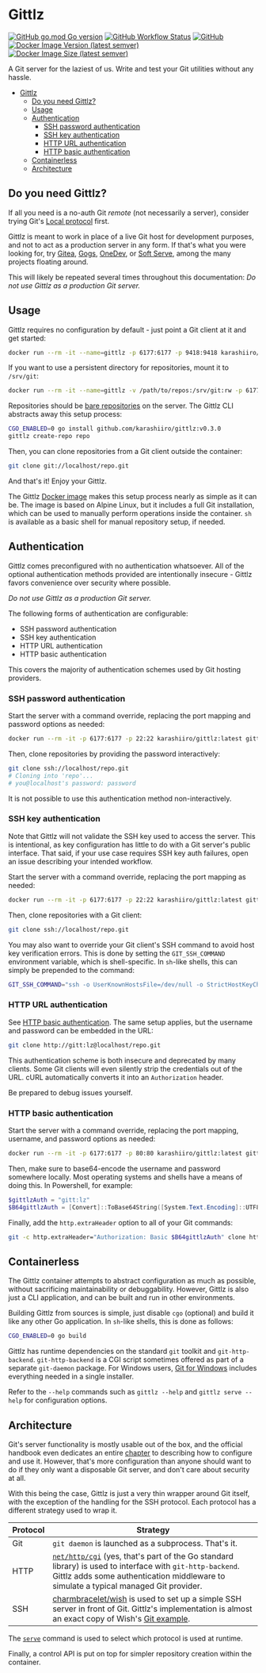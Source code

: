 # Gittlz
[![GitHub go.mod Go version](https://img.shields.io/github/go-mod/go-version/karashiiro/gittlz)](https://github.com/karashiiro/gittlz/blob/main/go.mod)
[![GitHub Workflow Status](https://img.shields.io/github/actions/workflow/status/karashiiro/gittlz/go.yml)](https://github.com/karashiiro/gittlz/actions/workflows/build.yml)
[![GitHub](https://img.shields.io/github/license/karashiiro/gittlz)](https://github.com/karashiiro/gittlz/blob/main/LICENSE)
[![Docker Image Version (latest semver)](https://img.shields.io/docker/v/karashiiro/gittlz)](https://hub.docker.com/r/karashiiro/gittlz)
[![Docker Image Size (latest semver)](https://img.shields.io/docker/image-size/karashiiro/gittlz)](https://hub.docker.com/r/karashiiro/gittlz)

A Git server for the laziest of us. Write and test your Git utilities without any hassle.

- [Gittlz](#gittlz)
  - [Do you need Gittlz?](#do-you-need-gittlz)
  - [Usage](#usage)
  - [Authentication](#authentication)
    - [SSH password authentication](#ssh-password-authentication)
    - [SSH key authentication](#ssh-key-authentication)
    - [HTTP URL authentication](#http-url-authentication)
    - [HTTP basic authentication](#http-basic-authentication)
  - [Containerless](#containerless)
  - [Architecture](#architecture)

## Do you need Gittlz?
If all you need is a no-auth Git *remote* (not necessarily a server), consider trying Git's
[Local protocol](https://git-scm.com/book/en/v2/Git-on-the-Server-The-Protocols#_local_protocol) first.

Gittlz is meant to work in place of a live Git host for development purposes, and not to act as a
production server in any form. If that's what you were looking for, try [Gitea](https://gitea.io/en-us/),
[Gogs](https://gogs.io), [OneDev](https://github.com/theonedev/onedev), or
[Soft Serve](https://github.com/charmbracelet/soft-serve), among the many projects floating around.

This will likely be repeated several times throughout this documentation:
*Do not use Gittlz as a production Git server.*

## Usage
Gittlz requires no configuration by default - just point a Git client at it and get started:

```sh
docker run --rm -it --name=gittlz -p 6177:6177 -p 9418:9418 karashiiro/gittlz:latest
```

If you want to use a persistent directory for repositories, mount it to `/srv/git`:

```sh
docker run --rm -it --name=gittlz -v /path/to/repos:/srv/git:rw -p 6177:6177 -p 9418:9418 karashiiro/gittlz:latest
```

Repositories should be [bare repositories](https://git-scm.com/book/en/v2/Git-on-the-Server-Getting-Git-on-a-Server)
on the server. The Gittlz CLI abstracts away this setup process:

```sh
CGO_ENABLED=0 go install github.com/karashiiro/gittlz:v0.3.0
gittlz create-repo repo
```

Then, you can clone repositories from a Git client outside the container:

```sh
git clone git://localhost/repo.git
```

And that's it! Enjoy your Gittlz.

The Gittlz [Docker image](https://hub.docker.com/repository/docker/karashiiro/gittlz) makes this setup process
nearly as simple as it can be. The image is based on Alpine Linux, but it includes a full Git installation, which
can be used to manually perform operations inside the container. `sh` is available as a basic shell for manual
repository setup, if needed.

## Authentication
Gittlz comes preconfigured with no authentication whatsoever. All of the optional authentication methods provided
are intentionally insecure - Gittlz favors convenience over security where possible.

*Do not use Gittlz as a production Git server.*

The following forms of authentication are configurable:

* SSH password authentication
* SSH key authentication
* HTTP URL authentication
* HTTP basic authentication

This covers the majority of authentication schemes used by Git hosting providers.

### SSH password authentication
Start the server with a command override, replacing the port mapping and password options as needed:

```sh
docker run --rm -it -p 6177:6177 -p 22:22 karashiiro/gittlz:latest gittlz serve --protocol=ssh --password=password
```

Then, clone repositories by providing the password interactively:

```sh
git clone ssh://localhost/repo.git
# Cloning into 'repo'...
# you@localhost's password: password
```

It is not possible to use this authentication method non-interactively.

### SSH key authentication
Note that Gittlz will not validate the SSH key used to access the server. This is intentional, as key
configuration has little to do with a Git server's public interface. That said, if your use case requires
SSH key auth failures, open an issue describing your intended workflow.

Start the server with a command override, replacing the port mapping as needed:

```sh
docker run --rm -it -p 6177:6177 -p 22:22 karashiiro/gittlz:latest gittlz serve --protocol=ssh
```

Then, clone repositories with a Git client:

```sh
git clone ssh://localhost/repo.git
```

You may also want to override your Git client's SSH command to avoid host key verification errors. This
is done by setting the `GIT_SSH_COMMAND` environment variable, which is shell-specific. In `sh`-like shells,
this can simply be prepended to the command:

```sh
GIT_SSH_COMMAND="ssh -o UserKnownHostsFile=/dev/null -o StrictHostKeyChecking=no" git clone ssh://localhost/repo.git
```

### HTTP URL authentication
See [HTTP basic authentication](#http-basic-authentication). The same setup applies, but the username and
password can be embedded in the URL:

```sh
git clone http://gitt:lz@localhost/repo.git
```

This authentication scheme is both insecure and deprecated by many clients. Some Git clients will even
silently strip the credentials out of the URL. cURL automatically converts it into an `Authorization`
header.

Be prepared to debug issues yourself.

### HTTP basic authentication
Start the server with a command override, replacing the port mapping, username, and password options as needed:

```sh
docker run --rm -it -p 6177:6177 -p 80:80 karashiiro/gittlz:latest gittlz serve --protocol=http --username=gitt --password=lz
```

Then, make sure to base64-encode the username and password somewhere locally. Most operating systems and shells
have a means of doing this. In Powershell, for example:

```powershell
$gittlzAuth = "gitt:lz"
$B64gittlzAuth = [Convert]::ToBase64String([System.Text.Encoding]::UTF8.GetBytes($gittlzAuth))
```

Finally, add the `http.extraHeader` option to all of your Git commands:

```sh
git -c http.extraHeader="Authorization: Basic $B64gittlzAuth" clone http://localhost/repo.git
```

## Containerless
The Gittlz container attempts to abstract configuration as much as possible, without sacrificing
maintainability or debuggability. However, Gittlz is also just a CLI application, and can be built
and run in other environments.

Building Gittlz from sources is simple, just disable `cgo` (optional) and build it like any other
Go application. In `sh`-like shells, this is done as follows:

```sh
CGO_ENABLED=0 go build
```

Gittlz has runtime dependencies on the standard `git` toolkit and `git-http-backend`. `git-http-backend`
is a CGI script sometimes offered as part of a separate `git-daemon` package. For Windows users,
[Git for Windows](https://gitforwindows.org) includes everything needed in a single installer.

Refer to the `--help` commands such as `gittlz --help` and `gittlz serve --help` for configuration
options.

## Architecture
Git's server functionality is mostly usable out of the box, and the official handbook even dedicates
an entire [chapter](https://git-scm.com/book/en/v2/Git-on-the-Server-The-Protocols) to describing how
to configure and use it. However, that's more configuration than anyone should want to do if they only
want a disposable Git server, and don't care about security at all.

With this being the case, Gittlz is just a very thin wrapper around Git itself, with the exception of
the handling for the SSH protocol. Each protocol has a different strategy used to wrap it.

| Protocol | Strategy                                                                                                                                                                                                                                                  |
| -------- | --------------------------------------------------------------------------------------------------------------------------------------------------------------------------------------------------------------------------------------------------------- |
| Git      | `git daemon` is launched as a subprocess. That's it.                                                                                                                                                                                                      |
| HTTP     | [`net/http/cgi`](https://pkg.go.dev/net/http/cgi) (yes, that's part of the Go standard library) is used to interface with `git-http-backend`. Gittlz adds some authentication middleware to simulate a typical managed Git provider.                      |
| SSH      | [charmbracelet/wish](https://github.com/charmbracelet/wish) is used to set up a simple SSH server in front of Git. Gittlz's implementation is almost an exact copy of Wish's [Git example](https://github.com/charmbracelet/wish/tree/main/examples/git). |

The [`serve`](https://github.com/karashiiro/gittlz/blob/main/cmd/serve.go) command is used to select
which protocol is used at runtime.

Finally, a control API is put on top for simpler repository creation within the container.
